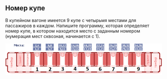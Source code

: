 ## Номер купе

В купейном вагоне имеется 9 купе с четырьмя местами для пассажиров в каждом.
Напишите программу, которая определяет номер купе, в котором находится место с заданным номером (нумерация мест сквозная, начинается с 1).

<img src="/img/problem2.5.6.png" alt="Схема вагона" width="500">
